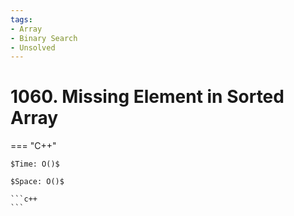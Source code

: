 ```yaml
---
tags:
- Array
- Binary Search
- Unsolved
---
```



# 1060. Missing Element in Sorted Array

=== "C++"

    $Time: O()$

    $Space: O()$

    ```c++
    ```